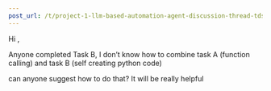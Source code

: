 ```yaml
---
post_url: /t/project-1-llm-based-automation-agent-discussion-thread-tds-jan-2025/164277/367
---
```

Hi ,

Anyone completed Task B, I don’t know how to combine task A (function calling) and task B (self creating python code)

can anyone suggest how to do that? It will be really helpful